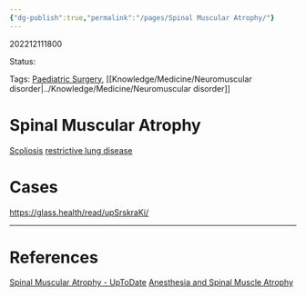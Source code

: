 ```yaml
---
{"dg-publish":true,"permalink":"/pages/Spinal Muscular Atrophy/"}
---
```



202212111800

Status: 

Tags: [Paediatric Surgery](Paediatric%20Surgery), [[Knowledge/Medicine/Neuromuscular disorder\|../Knowledge/Medicine/Neuromuscular disorder]]

# Spinal Muscular Atrophy
[Scoliosis](Scoliosis)
[restrictive lung disease](restrictive%20lung%20disease.md)



# Cases
https://glass.health/read/upSrskraKi/


___
# References
[Spinal Muscular Atrophy - UpToDate](Spinal%20Muscular%20Atrophy%20-%20UpToDate.md)
[Anesthesia and Spinal Muscle Atrophy](Anesthesia%20and%20Spinal%20Muscle%20Atrophy.md)